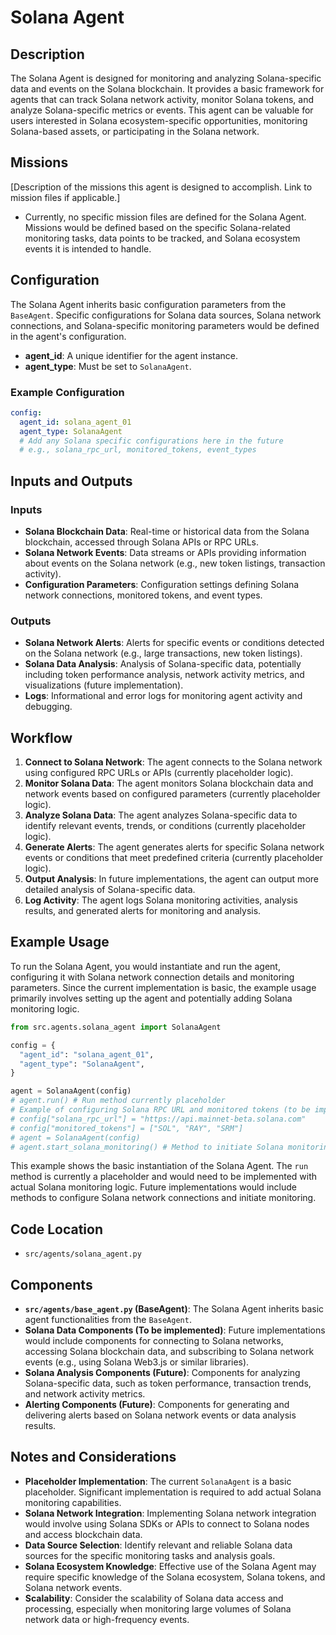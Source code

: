 # Solana Agent

## Description

The Solana Agent is designed for monitoring and analyzing Solana-specific data and events on the Solana blockchain. It provides a basic framework for agents that can track Solana network activity, monitor Solana tokens, and analyze Solana-specific metrics or events. This agent can be valuable for users interested in Solana ecosystem-specific opportunities, monitoring Solana-based assets, or participating in the Solana network.

## Missions

[Description of the missions this agent is designed to accomplish. Link to mission files if applicable.]
- Currently, no specific mission files are defined for the Solana Agent. Missions would be defined based on the specific Solana-related monitoring tasks, data points to be tracked, and Solana ecosystem events it is intended to handle.

## Configuration

The Solana Agent inherits basic configuration parameters from the `BaseAgent`. Specific configurations for Solana data sources, Solana network connections, and Solana-specific monitoring parameters would be defined in the agent's configuration.

-   **agent_id**: A unique identifier for the agent instance.
-   **agent_type**: Must be set to `SolanaAgent`.

### Example Configuration

```yaml
config:
  agent_id: solana_agent_01
  agent_type: SolanaAgent
  # Add any Solana specific configurations here in the future
  # e.g., solana_rpc_url, monitored_tokens, event_types
```

## Inputs and Outputs

### Inputs

-   **Solana Blockchain Data**: Real-time or historical data from the Solana blockchain, accessed through Solana APIs or RPC URLs.
-   **Solana Network Events**: Data streams or APIs providing information about events on the Solana network (e.g., new token listings, transaction activity).
-   **Configuration Parameters**: Configuration settings defining Solana network connections, monitored tokens, and event types.

### Outputs

-   **Solana Network Alerts**: Alerts for specific events or conditions detected on the Solana network (e.g., large transactions, new token listings).
-   **Solana Data Analysis**:  Analysis of Solana-specific data, potentially including token performance analysis, network activity metrics, and visualizations (future implementation).
-   **Logs**: Informational and error logs for monitoring agent activity and debugging.

## Workflow

1.  **Connect to Solana Network**: The agent connects to the Solana network using configured RPC URLs or APIs (currently placeholder logic).
2.  **Monitor Solana Data**: The agent monitors Solana blockchain data and network events based on configured parameters (currently placeholder logic).
3.  **Analyze Solana Data**: The agent analyzes Solana-specific data to identify relevant events, trends, or conditions (currently placeholder logic).
4.  **Generate Alerts**: The agent generates alerts for specific Solana network events or conditions that meet predefined criteria (currently placeholder logic).
5.  **Output Analysis**:  In future implementations, the agent can output more detailed analysis of Solana-specific data.
6.  **Log Activity**: The agent logs Solana monitoring activities, analysis results, and generated alerts for monitoring and analysis.

## Example Usage

To run the Solana Agent, you would instantiate and run the agent, configuring it with Solana network connection details and monitoring parameters. Since the current implementation is basic, the example usage primarily involves setting up the agent and potentially adding Solana monitoring logic.

```python
from src.agents.solana_agent import SolanaAgent

config = {
  "agent_id": "solana_agent_01",
  "agent_type": "SolanaAgent",
}

agent = SolanaAgent(config)
# agent.run() # Run method currently placeholder
# Example of configuring Solana RPC URL and monitored tokens (to be implemented)
# config["solana_rpc_url"] = "https://api.mainnet-beta.solana.com"
# config["monitored_tokens"] = ["SOL", "RAY", "SRM"]
# agent = SolanaAgent(config)
# agent.start_solana_monitoring() # Method to initiate Solana monitoring (to be implemented)
```

This example shows the basic instantiation of the Solana Agent. The `run` method is currently a placeholder and would need to be implemented with actual Solana monitoring logic. Future implementations would include methods to configure Solana network connections and initiate monitoring.

## Code Location

-   `src/agents/solana_agent.py`

## Components

-   **`src/agents/base_agent.py` (BaseAgent)**: The Solana Agent inherits basic agent functionalities from the `BaseAgent`.
-   **Solana Data Components (To be implemented)**: Future implementations would include components for connecting to Solana networks, accessing Solana blockchain data, and subscribing to Solana network events (e.g., using Solana Web3.js or similar libraries).
-   **Solana Analysis Components (Future)**: Components for analyzing Solana-specific data, such as token performance, transaction trends, and network activity metrics.
-   **Alerting Components (Future)**: Components for generating and delivering alerts based on Solana network events or data analysis results.

## Notes and Considerations

-   **Placeholder Implementation**: The current `SolanaAgent` is a basic placeholder. Significant implementation is required to add actual Solana monitoring capabilities.
-   **Solana Network Integration**:  Implementing Solana network integration would involve using Solana SDKs or APIs to connect to Solana nodes and access blockchain data.
-   **Data Source Selection**:  Identify relevant and reliable Solana data sources for the specific monitoring tasks and analysis goals.
-   **Solana Ecosystem Knowledge**:  Effective use of the Solana Agent may require specific knowledge of the Solana ecosystem, Solana tokens, and Solana network events.
-   **Scalability**:  Consider the scalability of Solana data access and processing, especially when monitoring large volumes of Solana network data or high-frequency events.